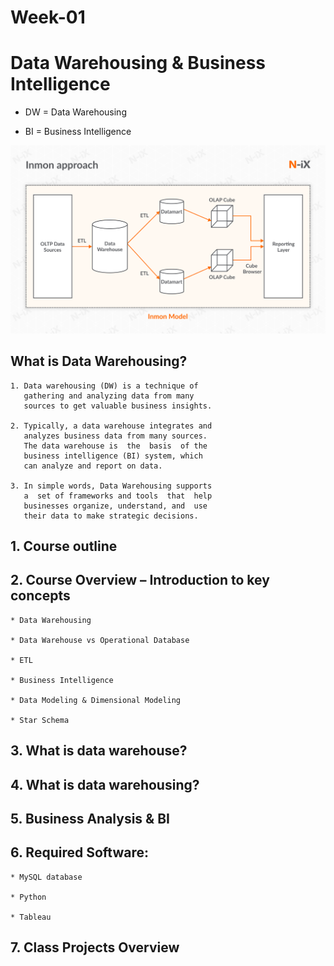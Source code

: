 # Week-01

# Data Warehousing & Business Intelligence

* DW = Data Warehousing

* BI = Business Intelligence

![](../README_DW_Inmon_Model.png)

## What is Data Warehousing?

	1. Data warehousing (DW) is a technique of 
	   gathering and analyzing data from many 
	   sources to get valuable business insights. 
	
	2. Typically, a data warehouse integrates and 
	   analyzes business data from many sources. 
	   The data warehouse is  the  basis  of the 
	   business intelligence (BI) system, which 
	   can analyze and report on data.
	
	3. In simple words, Data Warehousing supports 
	   a  set of frameworks and tools  that  help 
	   businesses organize, understand, and  use 
	   their data to make strategic decisions.

## 1. Course outline

## 2. Course Overview – Introduction to key concepts

	* Data Warehousing
	
	* Data Warehouse vs Operational Database
	
	* ETL
	
	* Business Intelligence
	
	* Data Modeling & Dimensional Modeling
	
	* Star Schema 
	
## 3. What is data warehouse?

## 4. What is data warehousing?

## 5. Business Analysis & BI 

## 6. Required Software:

	* MySQL database
	
	* Python
	
	* Tableau


## 7. Class Projects Overview
